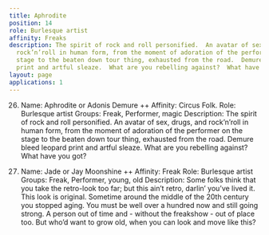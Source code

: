 ```yaml
---
title: Aphrodite
position: 14
role: Burlesque artist
affinity: Freaks
description: The spirit of rock and roll personified.  An avatar of sex, drugs, and
  rock’n’roll in human form, from the moment of adoration of the performer on the
  stage to the beaten down tour thing, exhausted from the road.  Demure bleed leopard
  print and artful sleaze.  What are you rebelling against?  What have you got?
layout: page
applications: 1
---
```


26) Name: Aphrodite or Adonis Demure ++
Affinity: Circus Folk.
Role: Burlesque artist
Groups: Freak, Performer, magic
Description: The spirit of rock and roll personified.  An avatar of sex, drugs, and rock’n’roll in human form, from the moment of adoration of the performer on the stage to the beaten down tour thing, exhausted from the road.  Demure bleed leopard print and artful sleaze.  What are you rebelling against?  What have you got?


27) Name: Jade or Jay Moonshine ++
Affinity: Freak
Role: Burlesque artist
Groups: Freak, Performer, young, old
Description: Some folks think that you take the retro-look too far; but this ain’t retro, darlin’ you’ve lived it.  This look is original.  Sometime around the middle of the 20th century you stopped aging.  You must be well over a hundred now and still going strong.  A person out of time and - without the freakshow - out of place too.  But who’d want to grow old, when you can look and move like this?

